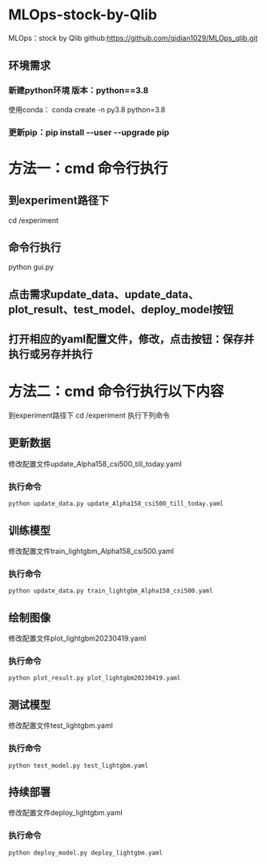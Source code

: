 # MLOps-stock-by-Qlib
MLOps：stock by Qlib
github:https://github.com/qidian1029/MLOps_qlib.git
## 环境需求
### 新建python环境 版本：python==3.8
 使用conda：
   conda create -n py3.8 python=3.8
### 更新pip：pip install --user --upgrade pip

# 方法一：cmd 命令行执行
 ## 到experiment路径下
   cd /experiment
 ## 命令行执行
   python gui.py
## 点击需求update_data、update_data、plot_result、test_model、deploy_model按钮
## 打开相应的yaml配置文件，修改，点击按钮：保存并执行或另存并执行

# 方法二：cmd 命令行执行以下内容
到experiment路径下 
  cd /experiment
  执行下列命令
  ## 更新数据
  修改配置文件update_Alpha158_csi500_till_today.yaml
  ### 执行命令
    python update_data.py update_Alpha158_csi500_till_today.yaml
    
  ## 训练模型
  修改配置文件train_lightgbm_Alpha158_csi500.yaml
  ### 执行命令
    python update_data.py train_lightgbm_Alpha158_csi500.yaml
  
  ## 绘制图像
  修改配置文件plot_lightgbm20230419.yaml
  ### 执行命令
    python plot_result.py plot_lightgbm20230419.yaml
    
  ## 测试模型
  修改配置文件test_lightgbm.yaml
  ### 执行命令
    python test_model.py test_lightgbm.yaml
    
  ## 持续部署
  修改配置文件deploy_lightgbm.yaml
  ### 执行命令
    python deploy_model.py deploy_lightgbm.yaml
